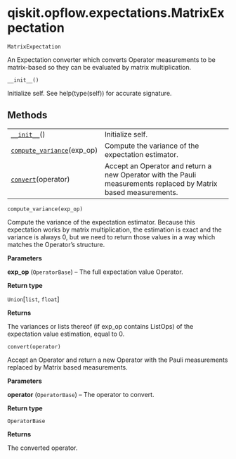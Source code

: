 # qiskit.opflow\.expectations.MatrixExpectation



`MatrixExpectation`

An Expectation converter which converts Operator measurements to be matrix-based so they can be evaluated by matrix multiplication.



`__init__()`

Initialize self. See help(type(self)) for accurate signature.

## Methods

|                                                                                                                                                               |                                                                                                                 |
| ------------------------------------------------------------------------------------------------------------------------------------------------------------- | --------------------------------------------------------------------------------------------------------------- |
| [`__init__`](#qiskit.opflow.expectations.MatrixExpectation.__init__ "qiskit.opflow.expectations.MatrixExpectation.__init__")()                                | Initialize self.                                                                                                |
| [`compute_variance`](#qiskit.opflow.expectations.MatrixExpectation.compute_variance "qiskit.opflow.expectations.MatrixExpectation.compute_variance")(exp\_op) | Compute the variance of the expectation estimator.                                                              |
| [`convert`](#qiskit.opflow.expectations.MatrixExpectation.convert "qiskit.opflow.expectations.MatrixExpectation.convert")(operator)                           | Accept an Operator and return a new Operator with the Pauli measurements replaced by Matrix based measurements. |



`compute_variance(exp_op)`

Compute the variance of the expectation estimator. Because this expectation works by matrix multiplication, the estimation is exact and the variance is always 0, but we need to return those values in a way which matches the Operator’s structure.

**Parameters**

**exp\_op** (`OperatorBase`) – The full expectation value Operator.

**Return type**

`Union`\[`list`, `float`]

**Returns**

The variances or lists thereof (if exp\_op contains ListOps) of the expectation value estimation, equal to 0.



`convert(operator)`

Accept an Operator and return a new Operator with the Pauli measurements replaced by Matrix based measurements.

**Parameters**

**operator** (`OperatorBase`) – The operator to convert.

**Return type**

`OperatorBase`

**Returns**

The converted operator.
